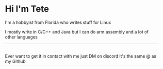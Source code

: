 # Hi I'm Tete
I'm a hobbyist from Florida who writes stuff for Linux

I mostly write in C/C++ and Java but I can do arm assembly and a lot of other languages
<hr>
<br>
Ever want to get it in contact with me just DM on discord It's the same @ as my Github 
